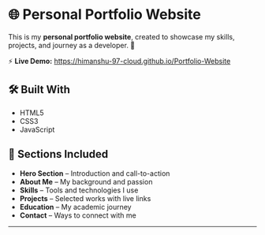 # 🌐 Personal Portfolio Website  

This is my **personal portfolio website**, created to showcase my skills, projects, and journey as a developer. 🚀  

⚡ **Live Demo:** https://himanshu-97-cloud.github.io/Portfolio-Website

## 🛠️ Built With  
- HTML5  
- CSS3  
- JavaScript  

## 📂 Sections Included  
- **Hero Section** – Introduction and call-to-action  
- **About Me** – My background and passion  
- **Skills** – Tools and technologies I use  
- **Projects** – Selected works with live links  
- **Education** – My academic journey  
- **Contact** – Ways to connect with me  

---

